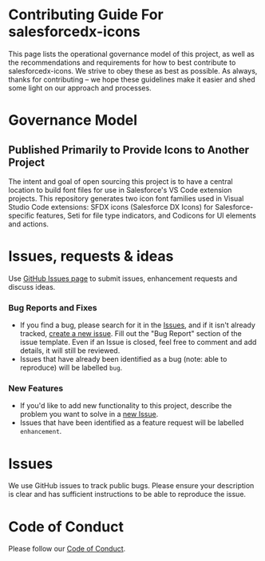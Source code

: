 # Contributing Guide For salesforcedx-icons

This page lists the operational governance model of this project, as well as the recommendations and requirements for how to best contribute to salesforcedx-icons. We strive to obey these as best as possible. As always, thanks for contributing – we hope these guidelines make it easier and shed some light on our approach and processes.

# Governance Model

## Published Primarily to Provide Icons to Another Project

The intent and goal of open sourcing this project is to have a central location to build font files for use in Salesforce's VS Code extension projects. This repository generates two icon font families used in Visual Studio Code extensions: SFDX icons (Salesforce DX Icons) for Salesforce-specific features, Seti for file type indicators, and Codicons for UI elements and actions.

# Issues, requests & ideas

Use [GitHub Issues page](https://github.com/forcedotcom/salesforcedx-icons/issues) to submit issues, enhancement requests and discuss ideas.

### Bug Reports and Fixes
-  If you find a bug, please search for it in the [Issues](https://github.com/forcedotcom/salesforcedx-icons/issues), and if it isn't already tracked,
   [create a new issue](https://github.com/forcedotcom/salesforcedx-icons/issues/new). Fill out the "Bug Report" section of the issue template. Even if an Issue is closed, feel free to comment and add details, it will still
   be reviewed.
-  Issues that have already been identified as a bug (note: able to reproduce) will be labelled `bug`.

### New Features
-  If you'd like to add new functionality to this project, describe the problem you want to solve in a [new Issue](https://github.com/salesforcedx-icons/issues/new).
-  Issues that have been identified as a feature request will be labelled `enhancement`.

# Issues
We use GitHub issues to track public bugs. Please ensure your description is
clear and has sufficient instructions to be able to reproduce the issue.

# Code of Conduct
Please follow our [Code of Conduct](CODE_OF_CONDUCT.md).
